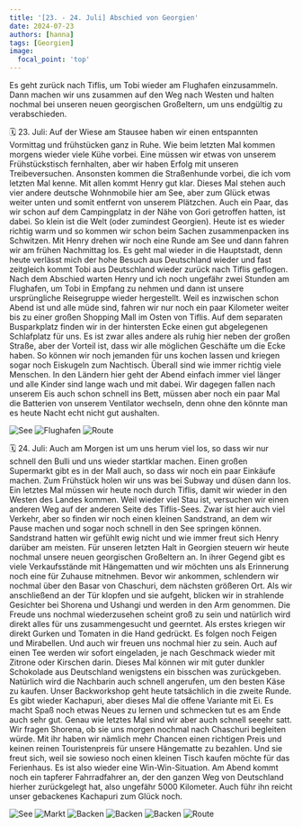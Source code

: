 ```yaml
---
title: '[23. - 24. Juli] Abschied von Georgien'
date: 2024-07-23
authors: [hanna]
tags: [Georgien]
image:
  focal_point: 'top'
---
```

Es geht zurück nach Tiflis, um Tobi wieder am Flughafen einzusammeln. Dann machen wir uns zusammen auf den Weg nach Westen und halten nochmal bei unseren neuen georgischen Großeltern, um uns endgültig zu verabschieden.

<!--more-->

🗓️ 23. Juli: Auf der Wiese am Stausee haben wir einen entspannten Vormittag und frühstücken ganz in Ruhe. Wie beim letzten Mal kommen morgens wieder viele Kühe vorbei. Eine müssen wir etwas von unserem Frühstückstisch fernhalten, aber wir haben Erfolg mit unseren Treibeversuchen. Ansonsten kommen die Straßenhunde vorbei, die ich vom letzten Mal kenne. Mit allen kommt Henry gut klar. Dieses Mal stehen auch vier andere deutsche Wohnmobile hier am See, aber zum Glück etwas weiter unten und somit entfernt von unserem Plätzchen. Auch ein Paar, das wir schon auf dem Campingplatz in der Nähe von Gori getroffen hatten, ist dabei. So klein ist die Welt (oder zumindest Georgien). Heute ist es wieder richtig warm und so kommen wir schon beim Sachen zusammenpacken ins Schwitzen. Mit Henry drehen wir noch eine Runde am See und dann fahren wir am frühen Nachmittag los. Es geht mal wieder in die Hauptstadt, denn heute verlässt mich der hohe Besuch aus Deutschland wieder und fast zeitgleich kommt Tobi aus Deutschland wieder zurück nach Tiflis geflogen. Nach dem Abschied warten Henry und ich noch ungefähr zwei Stunden am Flughafen, um Tobi in Empfang zu nehmen und dann ist unsere ursprüngliche Reisegruppe wieder hergestellt. Weil es inzwischen schon Abend ist und alle müde sind, fahren wir nur noch ein paar Kilometer weiter bis zu einer großen Shopping Mall im Osten von Tiflis. Auf dem separaten Busparkplatz finden wir in der hintersten Ecke einen gut abgelegenen Schlafplatz für uns. Es ist zwar alles andere als ruhig hier neben der großen Straße, aber der Vorteil ist, dass wir alle möglichen Geschäfte um die Ecke haben. So können wir noch jemanden für uns kochen lassen und kriegen sogar noch Eiskugeln zum Nachtisch. Überall sind wie immer richtig viele Menschen. In den Ländern hier geht der Abend einfach immer viel länger und alle Kinder sind lange wach und mit dabei. Wir dagegen fallen nach unserem Eis auch schon schnell ins Bett, müssen aber noch ein paar Mal die Batterien von unserem Ventilator wechseln, denn ohne den könnte man es heute Nacht echt nicht gut aushalten.

<img src="See.jpg" alt="See" caption="">

<img src="Flughafen.jpg" alt="Flughafen" caption="">

<img src="Route_23.07.24.jpg" alt="Route" caption=" ">

🗓️ 24. Juli: Auch am Morgen ist um uns herum viel los, so dass wir nur schnell den Bulli und uns wieder startklar machen. Einen großen Supermarkt gibt es in der Mall auch, so dass wir noch ein paar Einkäufe machen. Zum Frühstück holen wir uns was bei Subway und düsen dann los. Ein letztes Mal müssen wir heute noch durch Tiflis, damit wir wieder in den Westen des Landes kommen. Weil wieder viel Stau ist, versuchen wir einen anderen Weg auf der anderen Seite des Tiflis-Sees. Zwar ist hier auch viel Verkehr, aber so finden wir noch einen kleinen Sandstrand, an dem wir Pause machen und sogar noch schnell in den See springen können. Sandstrand hatten wir gefühlt ewig nicht und wie immer freut sich Henry darüber am meisten. Für unseren letzten Halt in Georgien steuern wir heute nochmal unsere neuen georgischen Großeltern an. In ihrer Gegend gibt es viele Verkaufsstände mit Hängematten und wir möchten uns als Erinnerung noch eine für Zuhause mitnehmen. Bevor wir ankommen, schlendern wir nochmal über den Basar von Chaschuri, dem nächsten größeren Ort. Als wir anschließend an der Tür klopfen und sie aufgeht, blicken wir in strahlende Gesichter bei Shorena und Ushangi und werden in den Arm genommen. Die Freude uns nochmal wiederzusehen scheint groß zu sein und natürlich wird direkt alles für uns zusammengesucht und geerntet. Als erstes kriegen wir direkt Gurken und Tomaten in die Hand gedrückt. Es folgen noch Feigen und Mirabellen. Und auch wir freuen uns nochmal hier zu sein. Auch auf einen Tee werden wir sofort eingeladen, je nach Geschmack wieder mit Zitrone oder Kirschen darin. Dieses Mal können wir mit guter dunkler Schokolade aus Deutschland wenigstens ein bisschen was zurückgeben. Natürlich wird die Nachbarin  auch schnell angerufen, um den besten Käse zu kaufen. Unser Backworkshop geht heute tatsächlich in die zweite Runde. Es gibt wieder Kachapuri, aber dieses Mal die offene Variante mit Ei. Es macht Spaß noch etwas Neues zu lernen und schmecken tut es am Ende auch sehr gut. Genau wie letztes Mal sind wir aber auch schnell seeehr satt. Wir fragen Shorena, ob sie uns morgen nochmal nach Chaschuri begleiten würde. Mit ihr haben wir nämlich mehr Chancen einen richtigen Preis und keinen reinen Touristenpreis für unsere Hängematte zu bezahlen. Und sie freut sich, weil sie sowieso noch einen kleinen Tisch kaufen möchte für das Ferienhaus. Es ist also wieder eine Win-Win-Situation. Am Abend kommt noch ein tapferer Fahrradfahrer an, der den ganzen Weg von Deutschland hierher zurückgelegt hat, also ungefähr 5000 Kilometer. Auch führ ihn reicht unser gebackenes Kachapuri zum Glück noch.

<img src="TiflisSee.jpg" alt="See" caption="">

<img src="Markt.jpg" alt="Markt" caption="">

<img src="Kacha1.jpg" alt="Backen" caption="">

<img src="Kacha2.jpg" alt="Backen" caption="">

<img src="Kacha3.jpg" alt="Backen" caption="">

<img src="Route_24.07.24.jpg" alt="Route" caption=" ">